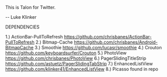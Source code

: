 This is Talon for Twitter.

-- Luke Klinker

DEPENDENCIES

1.) ActionBar-PullToRefresh <https://github.com/chrisbanes/ActionBar-PullToRefresh>
2.) Bitmap-Cache <https://github.com/chrisbanes/Android-BitmapCache>
3.) Smoothie <https://github.com/lucasr/smoothie>
4.) Crouton <https://github.com/keyboardsurfer/Crouton>
5.) PhotoView <https://github.com/chrisbanes/PhotoView>
6.) PagerSlidingTitleStrip <https://github.com/astuetz/PagerSlidingTabStrip>
7.) EnhancedListView <https://github.com/klinker41/EnhancedListView>
8.) Picasso found in repo
